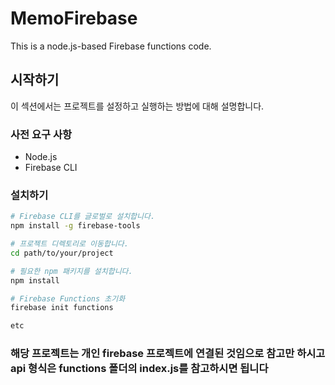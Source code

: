 # MemoFirebase

This is a node.js-based Firebase functions code.

## 시작하기

이 섹션에서는 프로젝트를 설정하고 실행하는 방법에 대해 설명합니다.

### 사전 요구 사항
- Node.js
- Firebase CLI

### 설치하기

```bash
# Firebase CLI를 글로벌로 설치합니다.
npm install -g firebase-tools

# 프로젝트 디렉토리로 이동합니다.
cd path/to/your/project

# 필요한 npm 패키지를 설치합니다.
npm install

# Firebase Functions 초기화
firebase init functions

etc
```

### 해당 프로젝트는 개인 firebase 프로젝트에 연결된 것임으로 참고만 하시고 api 형식은 functions 폴더의 index.js를 참고하시면 됩니다
